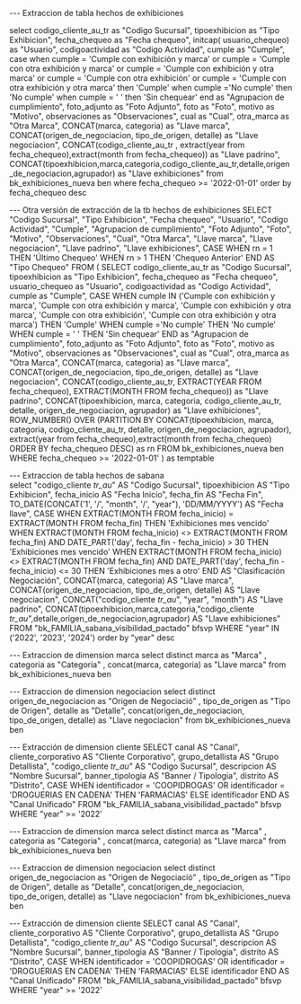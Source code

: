 
--- Extraccion de tabla hechos de exhibiciones

select 
	codigo_cliente_au_tr  as "Codigo Sucursal",
	tipoexhibicion as "Tipo Exhibicion",
	fecha_chequeo as "Fecha chequeo",
	initcap( usuario_chequeo) as "Usuario",
	codigoactividad as "Codigo Actividad",
	cumple as "Cumple",
	case 
			when cumple = 'Cumple con exhibición y marca'
			or cumple = 'Cumple con otra exhibición y marca'
			or cumple = 'Cumple con exhibición y otra marca'
			or cumple = 'Cumple con otra exhibición' 
			or cumple = 'Cumple con otra exhibición y otra marca' then 'Cumple'
			when cumple ='No cumple' then 'No cumple'
			when cumple = ' ' then 'Sin chequear' end as "Agrupacion de cumplimiento",
	foto_adjunto as "Foto Adjunto",
	foto as "Foto",
	motivo as "Motivo",
	observaciones as "Observaciones",
	cual as "Cual",
	otra_marca as "Otra Marca",
	CONCAT(marca, categoria) as "Llave marca",
	CONCAT(origen_de_negociacion, tipo_de_origen, detalle) as "Llave negociacion",
	CONCAT(codigo_cliente_au_tr , extract(year from fecha_chequeo),extract(month from fecha_chequeo)) as "Llave padrino",
	CONCAT(tipoexhibicion,marca,categoria,codigo_cliente_au_tr,detalle,origen_de_negociacion,agrupador) as "Llave exhibiciones"
from
	bk_exhibiciones_nueva ben where  fecha_chequeo >= '2022-01-01'
	order by fecha_chequeo desc
	
--- Otra versión de extracción de la tb hechos de exhibiciones
SELECT 
    "Codigo Sucursal",
    "Tipo Exhibicion",
    "Fecha chequeo",
    "Usuario",
    "Codigo Actividad",
    "Cumple",
    "Agrupacion de cumplimiento",
    "Foto Adjunto",
    "Foto",
    "Motivo",
    "Observaciones",
    "Cual",
    "Otra Marca",
    "Llave marca",
    "Llave negociacion",
    "Llave padrino",
    "Llave exhibiciones",
    CASE 
        WHEN rn = 1 THEN 'Último Chequeo'
        WHEN rn > 1 THEN 'Chequeo Anterior'
    END AS "Tipo Chequeo"
FROM 
     (
    SELECT 
        codigo_cliente_au_tr  as "Codigo Sucursal",
        tipoexhibicion as "Tipo Exhibicion",
        fecha_chequeo as "Fecha chequeo",
        usuario_chequeo as "Usuario",
        codigoactividad as "Codigo Actividad",
        cumple as "Cumple",
        CASE 
            WHEN cumple IN ('Cumple con exhibición y marca', 'Cumple con otra exhibición y marca', 'Cumple con exhibición y otra marca', 'Cumple con otra exhibición', 'Cumple con otra exhibición y otra marca') THEN 'Cumple'
            WHEN cumple ='No cumple' THEN 'No cumple'
            WHEN cumple = ' ' THEN 'Sin chequear' 
        END as "Agrupacion de cumplimiento",
        foto_adjunto as "Foto Adjunto",
        foto as "Foto",
        motivo as "Motivo",
        observaciones as "Observaciones",
        cual as "Cual",
        otra_marca as "Otra Marca",
        CONCAT(marca, categoria) as "Llave marca",
        CONCAT(origen_de_negociacion, tipo_de_origen, detalle) as "Llave negociacion",
        CONCAT(codigo_cliente_au_tr, EXTRACT(YEAR FROM fecha_chequeo), EXTRACT(MONTH FROM fecha_chequeo)) as "Llave padrino",
        CONCAT(tipoexhibicion, marca, categoria, codigo_cliente_au_tr, detalle, origen_de_negociacion, agrupador) as "Llave exhibiciones",
        ROW_NUMBER() OVER (PARTITION BY CONCAT(tipoexhibicion, marca, categoria, codigo_cliente_au_tr, detalle, origen_de_negociacion, agrupador), extract(year from fecha_chequeo),extract(month from fecha_chequeo) ORDER BY fecha_chequeo DESC) as rn
    FROM
        bk_exhibiciones_nueva ben 
    WHERE 
        fecha_chequeo >= '2022-01-01'
) as temptable

	
--- Extraccion de tabla hechos de sabana	
select
    "codigo_cliente _tr_au_" AS "Codigo Sucursal",
    tipoexhibicion AS "Tipo Exhibicion",
    fecha_inicio AS "Fecha Inicio",
    fecha_fin AS "Fecha Fin",
    TO_DATE(CONCAT('1', '/', "month", '/', "year"), 'DD/MM/YYYY') AS "Fecha llave",
    CASE
        WHEN EXTRACT(MONTH FROM fecha_inicio) = EXTRACT(MONTH FROM fecha_fin) THEN 'Exhibiciones mes vencido'
        WHEN EXTRACT(MONTH FROM fecha_inicio) <> EXTRACT(MONTH FROM fecha_fin) AND DATE_PART('day', fecha_fin - fecha_inicio) > 30 THEN 'Exhibiciones mes vencido'
        WHEN EXTRACT(MONTH FROM fecha_inicio) <> EXTRACT(MONTH FROM fecha_fin) AND DATE_PART('day', fecha_fin - fecha_inicio) <= 30 THEN 'Exhibiciones mes a otro'
    END AS "Clasificación Negociación",
    CONCAT(marca, categoria) AS "Llave marca",
    CONCAT(origen_de_negociacion, tipo_de_origen, detalle) AS "Llave negociacion",
    CONCAT("codigo_cliente _tr_au_", "year", "month") AS "Llave padrino",
    CONCAT(tipoexhibicion,marca,categoria,"codigo_cliente _tr_au_",detalle,origen_de_negociacion,agrupador) AS "Llave exhibiciones"
FROM
    "bk_FAMILIA_sabana_visibilidad_pactado" bfsvp
WHERE
    "year" IN ('2022', '2023', '2024')
 order by "year" desc
	
--- Extraccion de dimension marca
select
	distinct marca as "Marca" ,
	categoria as "Categoria" ,
	concat(marca,
	categoria) as "Llave marca"
from
	bk_exhibiciones_nueva ben

--- Extraccion de dimension negociacion
select distinct 
	origen_de_negociacion as "Origen de Negociació" ,
	tipo_de_origen as "Tipo de Origen",
	detalle as "Detalle",
	concat(origen_de_negociacion,
	tipo_de_origen,
	detalle) as "Llave negociacion"
from
	bk_exhibiciones_nueva ben

--- Extracción de dimension cliente
SELECT
    canal AS "Canal",
    cliente_corporativo AS "Cliente Corporativo",
    grupo_detallista AS "Grupo Detallista",
    "codigo_cliente _tr_au_"  AS "Codigo Sucursal",
    descripcion AS "Nombre Sucursal",
    banner_tipologia AS "Banner / Tipologia",
    distrito AS "Distrito",
    CASE
        WHEN identificador = 'COOPIDROGAS' OR identificador = 'DROGUERIAS EN CADENA' THEN 'FARMACIAS'
        ELSE identificador
    END AS "Canal Unificado"
FROM
    "bk_FAMILIA_sabana_visibilidad_pactado" bfsvp 
WHERE
    "year" >= '2022'

--- Extraccion de dimension marca
select
	distinct marca as "Marca" ,
	categoria as "Categoria" ,
	concat(marca,
	categoria) as "Llave marca"
from
	bk_exhibiciones_nueva ben

--- Extraccion de dimension negociacion
select distinct 
	origen_de_negociacion as "Origen de Negociació" ,
	tipo_de_origen as "Tipo de Origen",
	detalle as "Detalle",
	concat(origen_de_negociacion,
	tipo_de_origen,
	detalle) as "Llave negociacion"
from
	bk_exhibiciones_nueva ben

--- Extracción de dimension cliente
SELECT
    canal AS "Canal",
    cliente_corporativo AS "Cliente Corporativo",
    grupo_detallista AS "Grupo Detallista",
    "codigo_cliente _tr_au_"  AS "Codigo Sucursal",
    descripcion AS "Nombre Sucursal",
    banner_tipologia AS "Banner / Tipologia",
    distrito AS "Distrito",
    CASE
        WHEN identificador = 'COOPIDROGAS' OR identificador = 'DROGUERIAS EN CADENA' THEN 'FARMACIAS'
        ELSE identificador
    END AS "Canal Unificado"
FROM
    "bk_FAMILIA_sabana_visibilidad_pactado" bfsvp 
WHERE
    "year" >= '2022'
